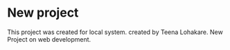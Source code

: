 # New project

This project was created for local system.
created by Teena Lohakare.
New Project on web development.

